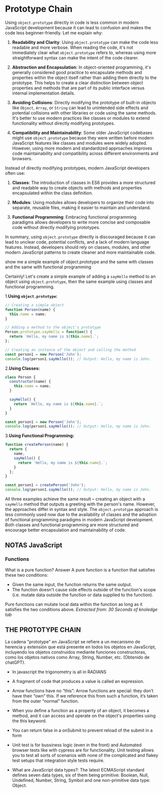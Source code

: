 # Prototype Chain

Using `object.prototype` directly in code is less common in modern JavaScript development because it can lead to confusion and makes the code less beginner-friendly. Let me explain why:

1. **Readability and Clarity**: Using `object.prototype` can make the code less readable and more verbose. When reading the code, it's not immediately clear what `object.prototype` refers to, whereas using more straightforward syntax can make the intent of the code clearer.

2. **Abstraction and Encapsulation**: In object-oriented programming, it's generally considered good practice to encapsulate methods and properties within the object itself rather than adding them directly to the prototype. This helps to create a clear distinction between object properties and methods that are part of its public interface versus internal implementation details.

3. **Avoiding Collisions**: Directly modifying the prototype of built-in objects like `Object`, `Array`, or `String` can lead to unintended side effects and potential collisions with other libraries or code using the same methods. It's better to use modern practices like classes or modules to extend functionality without directly modifying prototypes.

4. **Compatibility and Maintainability**: Some older JavaScript codebases might use `object.prototype` because they were written before modern JavaScript features like classes and modules were widely adopted. However, using more modern and standardized approaches improves code maintainability and compatibility across different environments and browsers.

Instead of directly modifying prototypes, modern JavaScript developers often use:

1. **Classes**: The introduction of classes in ES6 provides a more structured and readable way to create objects with methods and properties encapsulated within the class definition.

2. **Modules**: Using modules allows developers to organize their code into separate, reusable files, making it easier to maintain and understand.

3. **Functional Programming**: Embracing functional programming paradigms allows developers to write more concise and composable code without directly modifying prototypes.

In summary, using `object.prototype` directly is discouraged because it can lead to unclear code, potential conflicts, and a lack of modern language features. Instead, developers should rely on classes, modules, and other modern JavaScript patterns to create cleaner and more maintainable code.

show me a simple example of object.prototype and the same with classes and the same with functional programming

Certainly! Let's create a simple example of adding a `sayHello` method to an object using `object.prototype`, then the same example using classes and functional programming.

1.**Using `object.prototype`:**

```javascript
// Creating a simple object
function Person(name) {
  this.name = name;
}

// Adding a method to the object's prototype
Person.prototype.sayHello = function() {
  return `Hello, my name is ${this.name}.`;
};

// Creating an instance of the object and calling the method
const person1 = new Person('John');
console.log(person1.sayHello()); // Output: Hello, my name is John.
```

2.**Using Classes:**

```javascript
class Person {
  constructor(name) {
    this.name = name;
  }

  sayHello() {
    return `Hello, my name is ${this.name}.`;
  }
}

const person1 = new Person('John');
console.log(person1.sayHello()); // Output: Hello, my name is John.
```

3.**Using Functional Programming:**

```javascript
function createPerson(name) {
  return {
    name,
    sayHello() {
      return `Hello, my name is ${this.name}.`;
    }
  };
}

const person1 = createPerson('John');
console.log(person1.sayHello()); // Output: Hello, my name is John.
```

All three examples achieve the same result – creating an object with a `sayHello` method that outputs a greeting with the person's name. However, the approaches differ in syntax and style. The `object.prototype` approach is less commonly used now due to the availability of classes and the adoption of functional programming paradigms in modern JavaScript development. Both classes and functional programming are more structured and encourage better encapsulation and maintainability of code.

## **NOTAS JavaScript**

### **Functions**

What is a pure function?
Answer
A pure function is a function that satisfies these two conditions:

- Given the same input, the function returns the same output.
- The function doesn't cause side effects outside of the function's scope (i.e. mutate data outside the function or data supplied to the function).

Pure functions can mutate local data within the function as long as it satisfies the two conditions above.
*Extracted from: 30 Seconds of knoledge tab*

## THE PROTOTYPE CHAIN

La cadena "prototype" en JavaScript se refiere a un mecanismo de herencia y extensión que está presente en todos los objetos en JavaScript, incluyendo los objetos construidos mediante funciones constructoras, como los objetos nativos como Array, String, Number, etc. (Obtenido de chatGPT).

- In javascript the trigonometry is all in RADIANS

- A fragment of code that produces a value is called an expression.

- Arrow functions have no “this”: Arrow functions are special: they don’t have their “own” this. If we reference this from such a function, it’s taken from the outer “normal” function.

- When you define a function as a property of an object, it becomes a method, and it can access and operate on the object's properties using the this keyword.

- You can return false in a onSubmit to prevent reload of the submit in a form

- Unit test is for bussiness logic (even in the front) and Automated browser tests like with cypress are for functionality.
Unit testing allows you to test all sorts of scenarios with none of the complicated and flakey test setups that integration style tests require.

- What are JavaScript data types?: The latest ECMAScript standard defines seven data types, six of them being primitive:
Boolean,
Null,
Undefined,
Number,
String,
Symbol
and one non-primitive data type: Object.
